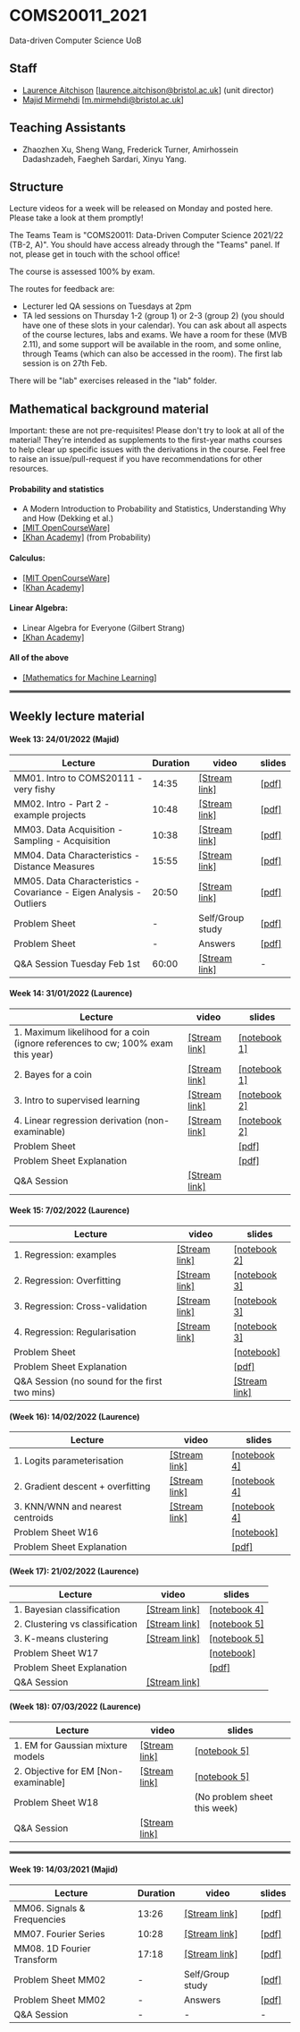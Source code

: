 # COMS20011_2021
Data-driven Computer Science UoB

## Staff
- [Laurence Aitchison](http://www.gatsby.ucl.ac.uk/~laurence/) [laurence.aitchison@bristol.ac.uk] (unit director)
- [Majid Mirmehdi](http://people.cs.bris.ac.uk/~majid/) [m.mirmehdi@bristol.ac.uk]

## Teaching Assistants
- Zhaozhen Xu, Sheng Wang, Frederick Turner, Amirhossein Dadashzadeh, Faegheh Sardari, Xinyu Yang.

## Structure
Lecture videos for a week will be released on Monday and posted here.  Please take a look at them promptly!

The Teams Team is "COMS20011: Data-Driven Computer Science 2021/22 (TB-2, A)".  You should have access already through the "Teams" panel.  If not, please get in touch with the school office!

The course is assessed 100% by exam.

The routes for feedback are:
- Lecturer led QA sessions on Tuesdays at 2pm
- TA led sessions on Thursday 1-2 (group 1) or 2-3 (group 2) (you should have one of these slots in your calendar).  You can ask about all aspects of the course lectures, labs and exams.  We have a room for these (MVB 2.11), and some support will be available in the room, and some online, through Teams (which can also be accessed in the room).  The first lab session is on 27th Feb.

There will be "lab" exercises released in the "lab" folder.

## Mathematical background material
Important: these are not pre-requisites!  Please don't try to look at all of the material!  They're intended as supplements to the first-year maths courses to help clear up specific issues with the derivations in the course.  Feel free to raise an issue/pull-request if you have recommendations for other resources.

#### Probability and statistics
  * A Modern Introduction to Probability and Statistics, Understanding Why and How (Dekking et al.)
  * [[MIT OpenCourseWare]](https://ocw.mit.edu/courses/mathematics/18-05-introduction-to-probability-and-statistics-spring-2014/)
  * [[Khan Academy]](https://www.khanacademy.org/math/statistics-probability) (from Probability)

#### Calculus:
  * [[MIT OpenCourseWare]](https://ocw.mit.edu/resources/res-18-001-calculus-online-textbook-spring-2005/textbook/)
  * [[Khan Academy]](https://www.khanacademy.org/math/calculus-1)

#### Linear Algebra:
  * Linear Algebra for Everyone (Gilbert Strang)
  * [[Khan Academy]](https://www.khanacademy.org/math/linear-algebra)

#### All of the above
  * [[Mathematics for Machine Learning]](https://mml-book.github.io/book/mml-book.pdf)

<hr style="border:2px solid gray"> </hr>

## Weekly lecture material
#### Week 13: 24/01/2022 (Majid)

| Lecture | Duration | video | slides |
| ------ | ---- | --- | --- |
| MM01. Intro to COMS20111 - very fishy | 14:35 | [[Stream link]](https://web.microsoftstream.com/video/0092a99e-a0fe-4caf-9d29-3ba4fb439ee3) | [[pdf]](https://github.com/LaurenceA/COMS20011_2021/tree/main/slides/COMS20011-MM01.pdf) |
| MM02. Intro - Part 2 - example projects | 10:48 | [[Stream link]](https://web.microsoftstream.com/video/d0ef4eee-c69a-4a5d-a96d-37d972869af1) | [[pdf]](https://github.com/LaurenceA/COMS20011_2021/tree/main/slides/COMS20011-MM02.pdf) |
| MM03. Data Acquisition - Sampling - Acquisition | 10:38 |  [[Stream link]](https://web.microsoftstream.com/video/23599d61-e2dd-4d25-ae33-c93ccf8ddc3e) | [[pdf]](https://github.com/LaurenceA/COMS20011_2021/tree/main/slides/COMS20011-MM03.pdf) |
| MM04. Data Characteristics - Distance Measures  | 15:55 | [[Stream link]](https://web.microsoftstream.com/video/5ca552a0-e474-4dcb-b638-ea01e3e41d8f) | [[pdf]](https://github.com/LaurenceA/COMS20011_2021/tree/main/slides/COMS20011-MM04.pdf) |
| MM05. Data Characteristics - Covariance - Eigen Analysis - Outliers | 20:50| [[Stream link]](https://web.microsoftstream.com/video/7c423f3b-6aff-4b44-a1b7-5305c662c81b) | [[pdf]](https://github.com/LaurenceA/COMS20011_2021/tree/main/slides/COMS20011-MM05.pdf) |
| Problem Sheet  | - | Self/Group study | [[pdf]](https://github.com/LaurenceA/COMS20011_2021/tree/main/problemsheets/ProblemSheet01.pdf) |
| Problem Sheet  | - | Answers          | [[pdf]](https://github.com/LaurenceA/COMS20011_2021/tree/main/problemsheets/ProblemSheet01-Answers.pdf) |
| Q&A Session Tuesday Feb 1st | 60:00 | [[Stream link]](https://web.microsoftstream.com/video/27d14b72-86ea-4d85-b7bf-972630cb0689) | - |

#### Week 14: 31/01/2022 (Laurence)
| Lecture | video | slides |
| ------ | ---- | --- |
| 1. Maximum likelihood for a coin (ignore references to cw; 100% exam this year)| [[Stream link]](https://web.microsoftstream.com/video/868f7bb6-8df7-4384-8cfa-b43ee0e9805c) | [[notebook 1]](https://github.com/LaurenceA/COMS20011_2021/blob/main/notebooks/part_1_likelihood.ipynb) |
| 2. Bayes for a coin| [[Stream link]](https://web.microsoftstream.com/video/13ff0152-1b6a-46f7-89ad-b5b3d0163183) | [[notebook 1]](https://github.com/LaurenceA/COMS20011_2021/blob/main/notebooks/part_1_likelihood.ipynb) |
| 3. Intro to supervised learning| [[Stream link]](https://web.microsoftstream.com/video/98a601f3-ad02-4ac0-95c8-ff2d324806c1) | [[notebook 2]](https://github.com/LaurenceA/COMS20011_2021/blob/main/notebooks/part_2_regression.ipynb) |
| 4. Linear regression derivation (non-examinable)| [[Stream link]](https://web.microsoftstream.com/video/4ed022e8-3d33-4cdd-b952-efe57f74941a) | [[notebook 2]](https://github.com/LaurenceA/COMS20011_2021/blob/main/notebooks/part_2_regression.ipynb) |
| Problem Sheet  | | [[pdf]](https://github.com/LaurenceA/COMS20011_2021/blob/main/notebooks/part_1_problem_sheet.pdf) |
| Problem Sheet Explanation | | [[pdf]](https://github.com/LaurenceA/COMS20011_2021/blob/main/notebooks/part_1_problem_sheet_explanation.pdf) |
| Q&A Session  | [[Stream link]](https://web.microsoftstream.com/video/b179f5ca-5b46-4b47-96a9-dcd9a40952f2) |  |

#### Week 15: 7/02/2022 (Laurence)
| Lecture | video | slides |
| ------ | ---- | --- |
| 1. Regression: examples| [[Stream link]](https://web.microsoftstream.com/video/7e2731c4-42c1-4aaa-a8e5-d3b1839efd2f) | [[notebook 2]](https://github.com/LaurenceA/COMS20011_2021/blob/main/notebooks/part_2_regression.ipynb) |
| 2. Regression: Overfitting| [[Stream link]](https://web.microsoftstream.com/video/42b2572a-c9c4-4e9c-9545-4c5448ba3df7) | [[notebook 3]](https://github.com/LaurenceA/COMS20011_2021/blob/main/notebooks/part_3_overfitting.ipynb) |
| 3. Regression: Cross-validation| [[Stream link]](https://web.microsoftstream.com/video/3e3966f2-4155-482c-9928-2dc6b8a35e88) | [[notebook 3]](https://github.com/LaurenceA/COMS20011_2021/blob/main/notebooks/part_3_overfitting.ipynb) |
| 4. Regression: Regularisation| [[Stream link]](https://web.microsoftstream.com/video/ede335db-e4b3-40f9-9a32-db48ce7b112d) | [[notebook 3]](https://github.com/LaurenceA/COMS20011_2021/blob/main/notebooks/part_3_overfitting.ipynb) |
| Problem Sheet | | [[notebook]](https://github.com/LaurenceA/COMS20011_2021/blob/main/notebooks/part2_problem_sheet_regression.pdf) |
| Problem Sheet Explanation | | [[pdf]](https://github.com/LaurenceA/COMS20011_2021/blob/main/notebooks/Question_Sheet_1_regression_explanation.pdf) |
| Q&A Session (no sound for the first two mins) |  | [[Stream link]](https://web.microsoftstream.com/video/d2506cbf-004c-451c-9bb8-44f93c06634c) |

#### (Week 16): 14/02/2022 (Laurence)
| Lecture | video | slides |
| ------ | ---- | --- |
| 1. Logits parameterisation| [[Stream link]](https://web.microsoftstream.com/video/1a83f72a-bc2d-498a-beef-31fa2f963b09) | [[notebook 4]](https://github.com/LaurenceA/COMS20011_2021/blob/main/notebooks/part_4_classification.ipynb) |
| 2. Gradient descent + overfitting| [[Stream link]](https://web.microsoftstream.com/video/67fbcff2-d688-443f-bf14-597fb73c1076) | [[notebook 4]](https://github.com/LaurenceA/COMS20011_2021/blob/main/notebooks/part_4_classification.ipynb) |
| 3. KNN/WNN and nearest centroids| [[Stream link]](https://web.microsoftstream.com/video/5766e6dc-d2da-48f9-90eb-cd123f09897e) | [[notebook 4]](https://github.com/LaurenceA/COMS20011_2021/blob/main/notebooks/part_4_classification.ipynb) |
| Problem Sheet W16 | | [[notebook]](https://github.com/LaurenceA/COMS20011_2021/blob/main/notebooks/Question_Sheet_2_classification.ipynb) |
| Problem Sheet Explanation | | [[pdf]](https://github.com/LaurenceA/COMS20011_2021/blob/main/notebooks/Question_Sheet_2_classification_explanation.pdf) |

#### (Week 17): 21/02/2022 (Laurence)
| Lecture | video | slides |
| ------ | ---- | --- |
| 1. Bayesian classification| [[Stream link]](https://web.microsoftstream.com/video/577a17a7-8eff-4d7f-981f-8528a29048fb) | [[notebook 4]](https://github.com/LaurenceA/COMS20011_2021/blob/main/notebooks/part_4_classification.ipynb) |
| 2. Clustering vs classification| [[Stream link]](https://web.microsoftstream.com/video/451391d5-7b60-45e1-931d-3f06934c2d31) | [[notebook 5]](https://github.com/LaurenceA/COMS20011_2021/blob/main/notebooks/part_5_clustering.ipynb) |
| 3. K-means clustering| [[Stream link]](https://web.microsoftstream.com/video/9e0a1ca1-81ca-4b8a-b6dc-0e881a8fccc4) | [[notebook 5]](https://github.com/LaurenceA/COMS20011_2021/blob/main/notebooks/part_5_clustering.ipynb) |
| Problem Sheet W17 | | [[notebook]](https://github.com/LaurenceA/COMS20011_2021/blob/main/notebooks/Question_Sheet_3_clustering.ipynb) |
| Problem Sheet Explanation | | [[pdf]](https://github.com/LaurenceA/COMS20011_2021/blob/main/notebooks/Question_Sheet_3_clustering_explanation.pdf) |
| Q&A Session | [[Stream link]](https://web.microsoftstream.com/video/162915dd-deb9-4448-91bf-bfe97cbdf668) ||

#### (Week 18): 07/03/2022 (Laurence)
| Lecture | video | slides |
| ------ | ---- | --- |
| 1. EM for Gaussian mixture models| [[Stream link]](https://web.microsoftstream.com/video/0c8216e8-bdd3-4f3e-b713-29021e7ec950) | [[notebook 5]](https://github.com/LaurenceA/COMS20011_2021/blob/main/notebooks/part_5_clustering.ipynb) |
| 2. Objective for EM [Non-examinable]| [[Stream link]](https://web.microsoftstream.com/video/2816e646-b599-4593-b679-d60bb6d1f47b) | [[notebook 5]](https://github.com/LaurenceA/COMS20011_2021/blob/main/notebooks/part_5_clustering.ipynb) |
| Problem Sheet W18 | | (No problem sheet this week) |
| Q&A Session | [[Stream link]](https://web.microsoftstream.com/video/a808ebce-83d1-4638-b855-3a0071f7a5f3) ||

<hr style="border:2px solid gray"> </hr>

#### Week 19: 14/03/2021 (Majid)
| Lecture | Duration | video | slides |
| ------ | ---- | --- | --- |
| MM06. Signals & Frequencies | 13:26 | [[Stream link]](https://web.microsoftstream.com/video/9e00f063-9e6c-40c6-8d20-565623e681f9)| [[pdf]](https://github.com/LaurenceA/COMS20011_2021/tree/main/slides/COMS20011-MM06.pdf)|
| MM07. Fourier Series | 10:28 | [[Stream link]](https://web.microsoftstream.com/video/1362baeb-f8b6-4de3-96de-fc0610e104b1) | [[pdf]](https://github.com/LaurenceA/COMS20011_2021/tree/main/slides/COMS20011-MM07.pdf) |
| MM08. 1D Fourier Transform  | 17:18| [[Stream link]](https://web.microsoftstream.com/video/af9611cc-c6b8-4ca0-b757-e197125eb03a) | [[pdf]](https://github.com/LaurenceA/COMS20011_2021/tree/main/slides/COMS20011-MM08.pdf) |
| Problem Sheet MM02  | - | Self/Group study | [[pdf]](https://github.com/LaurenceA/COMS20011_2021/tree/main/problemsheets/ProblemSheet-MM02.pdf) |
| Problem Sheet MM02  | - | Answers    | [[pdf]](https://github.com/LaurenceA/COMS20011_2021/tree/main/problemsheets/ProblemSheet-MM02-Solutions.pdf) |
| Q&A Session  | - | - | - |
